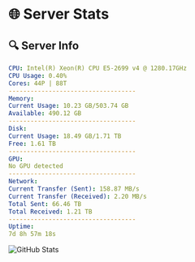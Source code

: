 # 🌐 Server Stats
## 🔍 Server Info
```yaml
CPU: Intel(R) Xeon(R) CPU E5-2699 v4 @ 1280.17GHz
CPU Usage: 0.40%
Cores: 44P | 88T
-----------------------------------
Memory:
Current Usage: 10.23 GB/503.74 GB
Available: 490.12 GB
-----------------------------------
Disk:
Current Usage: 18.49 GB/1.71 TB
Free: 1.61 TB
-----------------------------------
GPU:
No GPU detected
-----------------------------------
Network:
Current Transfer (Sent): 158.87 MB/s
Current Transfer (Received): 2.20 MB/s
Total Sent: 66.46 TB
Total Received: 1.21 TB
-----------------------------------
Uptime:
7d 8h 57m 18s
```
![GitHub Stats](https://img.shields.io/badge/Updated-2025-02-15_07:40:36-blue)